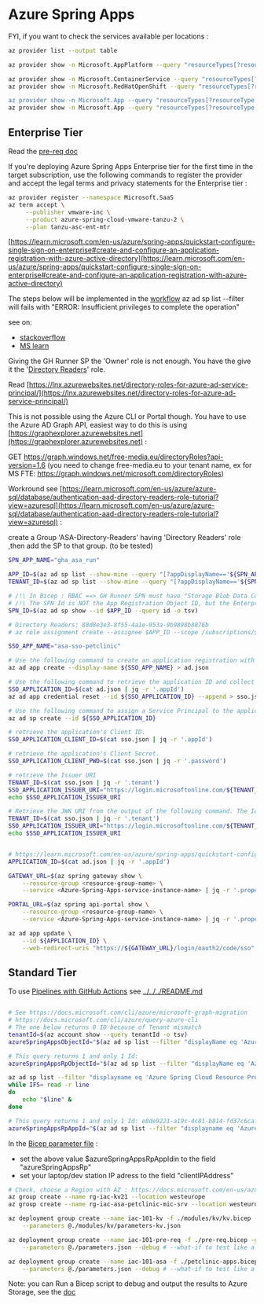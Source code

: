 # Azure Spring Apps


FYI, if you want to check the services available per locations :
```sh
az provider list --output table

az provider show -n Microsoft.AppPlatform --query "resourceTypes[?resourceType == 'Spring']".locations | jq '.[0]' | jq 'length'

az provider show -n Microsoft.ContainerService --query "resourceTypes[?resourceType == 'managedClusters']".locations | jq '.[0]' | jq 'length'
az provider show -n Microsoft.RedHatOpenShift --query "resourceTypes[?resourceType == 'OpenShiftClusters']".locations | jq '.[0]' | jq 'length’

az provider show -n Microsoft.App --query "resourceTypes[?resourceType == 'managedEnvironments']".locations | jq '.[0]' | jq 'length’
az provider show -n Microsoft.App --query "resourceTypes[?resourceType == 'connectedEnvironments']".locations | jq '.[0]' | jq 'length'

```

## Enterprise Tier

Read the [pre-req doc](https://learn.microsoft.com/en-us/azure/spring-apps/quickstart-deploy-infrastructure-vnet-bicep?tabs=azure-spring-apps-standard#prerequisites)

If you're deploying Azure Spring Apps Enterprise tier for the first time in the target subscription, use the following commands to register the provider and accept the legal terms and privacy statements for the Enterprise tier :
```sh
az provider register --namespace Microsoft.SaaS
az term accept \
     --publisher vmware-inc \
     --product azure-spring-cloud-vmware-tanzu-2 \
     --plan tanzu-asc-ent-mtr
```

[https://learn.microsoft.com/en-us/azure/spring-apps/quickstart-configure-single-sign-on-enterprise#create-and-configure-an-application-registration-with-azure-active-directory](https://learn.microsoft.com/en-us/azure/spring-apps/quickstart-configure-single-sign-on-enterprise#create-and-configure-an-application-registration-with-azure-active-directory)

The steps below will be implemented in the [workflow](./.github/workflows/deploy-iac-enterprise-tier.yml)
az ad sp list --filter will fails with "ERROR: Insufficient privileges to complete the operation"

see on:
- [stackoverflow](https://stackoverflow.com/questions/64333681/insufficient-privileges-to-complete-the-operation-with-listing-service-principal)
- [MS learn](https://learn.microsoft.com/en-us/answers/questions/899080/insufficient-privileges-to-complete-the-operation-3.html)

Giving the GH Runner SP the 'Owner' role is not enough. You have the give it the '[Directory Readers](https://learn.microsoft.com/en-us/azure/active-directory/roles/permissions-reference)' role. 

Read [https://lnx.azurewebsites.net/directory-roles-for-azure-ad-service-principal/](https://lnx.azurewebsites.net/directory-roles-for-azure-ad-service-principal/)

This is not possible using the Azure CLI or Portal though. You have to use the Azure AD Graph API, easiest way to do this is using [https://graphexplorer.azurewebsites.net](https://graphexplorer.azurewebsites.net) :

GET
https://graph.windows.net/free-media.eu/directoryRoles?api-version=1.6
(you need to change free-media.eu to your tenant name, ex for MS FTE: https://graph.windows.net/microsoft.com/directoryRoles)

Workround see [https://learn.microsoft.com/en-us/azure/azure-sql/database/authentication-aad-directory-readers-role-tutorial?view=azuresql](https://learn.microsoft.com/en-us/azure/azure-sql/database/authentication-aad-directory-readers-role-tutorial?view=azuresql) : 

create a Group 'ASA-Directory-Readers' having 'Directory Readers' role ,then add the SP to that group. (to be tested)

```sh
SPN_APP_NAME="gha_asa_run"

APP_ID=$(az ad sp list --show-mine --query "[?appDisplayName=='${SPN_APP_NAME}'].{id:appId}" --output tsv)
TENANT_ID=$(az ad sp list --show-mine --query "[?appDisplayName=='${SPN_APP_NAME}'].{t:appOwnerOrganizationId}" --output tsv)

# /!\ In Bicep : RBAC ==> GH Runner SPN must have "Storage Blob Data Contributor" Role on the storage Account"
# /!\ The SPN Id is NOT the App Registration Object ID, but the Enterprise Registration Object ID"
SPN_ID=$(az ad sp show --id $APP_ID --query id -o tsv)

# Directory Readers: 88d8e3e3-8f55-4a1e-953a-9b9898b8876b
# az role assignment create --assignee $APP_ID --scope /subscriptions/${SUBSCRIPTION_ID}/resourceGroups/${RG_APP} --role 88d8e3e3-8f55-4a1e-953a-9b9898b8876b 


```


```sh
SSO_APP_NAME="asa-sso-petclinic"

# Use the following command to create an application registration with AAD
az ad app create --display-name ${SSO_APP_NAME} > ad.json

# Use the following command to retrieve the application ID and collect the client secret:
SSO_APPLICATION_ID=$(cat ad.json | jq -r '.appId')
az ad app credential reset --id ${SSO_APPLICATION_ID} --append > sso.json

# Use the following command to assign a Service Principal to the application registration:
az ad sp create --id ${SSO_APPLICATION_ID}

# retrieve the application's Client ID. 
SSO_APPLICATION_CLIENT_ID=$(cat sso.json | jq -r '.appId')

# retrieve the application's Client Secret. 
SSO_APPLICATION_CLIENT_PWD=$(cat sso.json | jq -r '.password')

# retrieve the Issuer URI
TENANT_ID=$(cat sso.json | jq -r '.tenant')
SSO_APPLICATION_ISSUER_URI="https://login.microsoftonline.com/${TENANT_ID}/v2.0"
echo $SSO_APPLICATION_ISSUER_URI

# Retrieve the JWK URI from the output of the following command. The Identity Service application will use the public JSON Web Keys (JWK) to verify JSON Web Tokens (JWT) issued by Active Directory.
TENANT_ID=$(cat sso.json | jq -r '.tenant')
SSO_APPLICATION_ISSUER_URI="https://login.microsoftonline.com/${TENANT_ID}/discovery/v2.0/keys"
echo $SSO_APPLICATION_ISSUER_URI


# https://learn.microsoft.com/en-us/azure/spring-apps/quickstart-configure-single-sign-on-enterprise#create-and-configure-an-application-registration-with-azure-active-directory
APPLICATION_ID=$(cat ad.json | jq -r '.appId')

GATEWAY_URL=$(az spring gateway show \
    --resource-group <resource-group-name> \
    --service <Azure-Spring-Apps-service-instance-name> | jq -r '.properties.url')

PORTAL_URL=$(az spring api-portal show \
    --resource-group <resource-group-name> \
    --service <Azure-Spring-Apps-service-instance-name> | jq -r '.properties.url')

az ad app update \
    --id ${APPLICATION_ID} \
    --web-redirect-uris "https://${GATEWAY_URL}/login/oauth2/code/sso" "https://${PORTAL_URL}/oauth2-redirect.html" "https://${PORTAL_URL}/login/oauth2/code/sso"


```


## Standard Tier

To use [Pipelines with GitHub Actions](https://docs.microsoft.com/en-us/azure/azure-resource-manager/bicep/deploy-github-actions?tabs=CLI) see [../../../README.md](../../README.md)
```sh

# See https://docs.microsoft.com/cli/azure/microsoft-graph-migration
# https://docs.microsoft.com/cli/azure/query-azure-cli
# The one below returns 0 ID because of Tenant mismatch
tenantId=$(az account show --query tenantId -o tsv)
azureSpringAppsObjectId="$(az ad sp list --filter "displayName eq 'Azure Spring Cloud Resource Provider'" --query "[?appDisplayName=='Azure Spring Cloud Resource Provider']" --query "[?appOwnerTenantId=='$tenantId'].id" -o tsv | head -1)"

# This query returns 1 and only 1 Id:
azureSpringAppsRpObjectId="$(az ad sp list --filter "displayName eq 'Azure Spring Cloud Resource Provider'" --query "[?appDisplayName=='Azure Spring Cloud Resource Provider'].id" -o tsv | head -1)"

az ad sp list --filter "displayname eq 'Azure Spring Cloud Resource Provider'" --query "[?appDisplayName=='Azure Spring Cloud Resource Provider'].id" -o tsv |
while IFS= read -r line
do
    echo "$line" &
done

# This query returns 1 and only 1 Id: e8de9221-a19c-4c81-b814-fd37c6caf9d2
azureSpringAppsRpAppId="$(az ad sp list --filter "displayname eq 'Azure Spring Cloud Resource Provider'" --query "[?appDisplayName=='Azure Spring Cloud Resource Provider'].appId" -o tsv | head -1)"
```

In the [Bicep parameter file](./parameters.json) :
- set the above value $azureSpringAppsRpAppIdin to the field "azureSpringAppsRp"
- set your laptop/dev station IP adress to the field "clientIPAddress"


```sh
# Check, choose a Region with AZ : https://docs.microsoft.com/en-us/azure/availability-zones/az-overview#azure-regions-with-availability-zones
az group create --name rg-iac-kv21 --location westeurope
az group create --name rg-iac-asa-petclinic-mic-srv --location westeurope

az deployment group create --name iac-101-kv -f ./modules/kv/kv.bicep -g rg-iac-kv \
    --parameters @./modules/kv/parameters-kv.json

az deployment group create --name iac-101-pre-req -f ./pre-req.bicep -g rg-iac-asa-petclinic-mic-srv \
    --parameters @./parameters.json --debug # --what-if to test like a dry-run

az deployment group create --name iac-101-asa -f ./petclinic-apps.bicep -g rg-iac-asa-petclinic-mic-srv \
    --parameters @./parameters.json --debug # --what-if to test like a dry-run    
```

Note: you can Run a Bicep script to debug and output the results to Azure Storage, see the [doc](https://docs.microsoft.com/en-us/azure/azure-resource-manager/bicep/deployment-script-bicep#sample-bicep-files)


